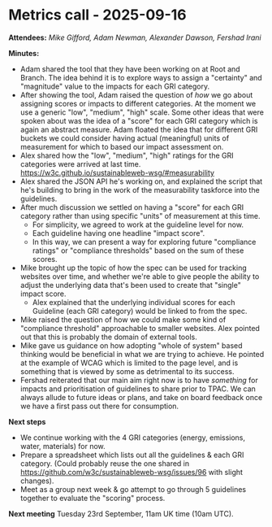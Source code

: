 # Metrics call - 2025-09-16

**Attendees:** _Mike Gifford, Adam Newman, Alexander Dawson, Fershad Irani_

**Minutes:**

- Adam shared the tool that they have been working on at Root and Branch. The idea behind it is to explore ways to assign a "certainty" and "magnitude" value to the impacts for each GRI category.
- After showing the tool, Adam raised the question of _how_ we go about assigning scores or impacts to different categories. At the moment we use a generic "low", "medium", "high" scale. Some other ideas that were spoken about was the idea of a "score" for each GRI category which is again an abstract measure. Adam floated the idea that for different GRI buckets we could consider having actual (meaningful) units of measurement for which to based our impact assessment on.
- Alex shared how the "low", "medium", "high" ratings for the GRI categories were arrived at last time.  https://w3c.github.io/sustainableweb-wsg/#measurability
- Alex shared the JSON API he's working on, and explained the script that he's building to bring in the work of the measurability taskforce into the guidelines.
- After much discussion we settled on having a "score" for each GRI category rather than using specific "units" of measurement at this time.
  - For simplicity, we agreed to work at the guideline level for now.
  - Each guideline having one headline "impact score".
  - In this way, we can present a way for exploring future "compliance ratings" or "compliance thresholds" based on the sum of these scores.
- Mike brought up the topic of how the spec can be used for tracking websites over time, and whether we're able to give people the ability to adjust the underlying data that's been used to create that "single" impact score.
  - Alex explained that the underlying individual scores for each Guideline (each GRI category) would be linked to from the spec.
- Mike raised the question of how we could make some kind of "compliance threshold" approachable to smaller websites. Alex pointed out that this is probably the domain of external tools.
- Mike gave us guidance on how adopting "whole of system" based thinking would be beneficial in what we are trying to achieve. He pointed at the example of WCAG which is limited to the page level, and is something that is viewed by some as detrimental to its success.
- Fershad reiterated that our main aim right now is to have _something_ for impacts and prioritisation of guidelines to share prior to TPAC. We can always allude to future ideas or plans, and take on board feedback once we have a first pass out there for consumption.

**Next steps**
- We continue working with the 4 GRI categories (energy, emissions, water, materials) for now.
- Prepare a spreadsheet which lists out all the guidelines & each GRI category. (Could probably reuse the one shared in https://github.com/w3c/sustainableweb-wsg/issues/96 with slight changes).
- Meet as a group next week & go attempt to go through 5 guidelines together to evaluate the "scoring" process.

**Next meeting**
Tuesday 23rd September, 11am UK time (10am UTC).
